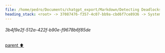 ```yaml
---
file: /home/pedro/Documents/chatgpt_export/Markdown/Detecting Deadlocks in asyncio.md
heading_stack: <root> -> 37087476-f357-4c07-bb9a-cbd6f7ce8936 -> System -> 18a374ea-54f7-408a-829d-f60766f75e3a -> System -> aaa207d7-d8c9-4cfe-a09c-7a8c955a3979 -> User -> ce028723-44f2-4667-b510-9f27ad1b64ea -> Assistant -> Detecting Deadlocks in `asyncio` -> aaa22514-b1a5-43b2-be50-0b517693a92e -> User -> 387cf5fb-37d4-4a9b-8cdf-f50ec9986d1f -> Assistant -> Components of a Resource Allocation Graph -> Using Resource Allocation Graphs to Detect Deadlocks -> Implementing RAG in Python with `asyncio` -> aaa25dfd-3475-43cd-a062-f771187415f1 -> User -> f45eab83-6841-4049-87c6-81bd58a3f62b -> Assistant -> b6c29585-72e2-42dc-acc1-722073cdd9d6 -> Tool -> 753a37e7-4caf-4283-bc69-e6c3ed4d8a11 -> Assistant -> aaa24cd5-6313-4ab5-a8e0-3a01a36a2f91 -> User -> d256a5c8-25d4-4e12-8f23-2358fbfd0ebf -> Assistant -> 42feadbe-1395-40c0-8f20-3278284ea227 -> Tool -> 49db48c7-24df-495b-9e1a-171433d17971 -> Assistant -> 965a481d-04d0-46a9-ab43-b3503dc2e2b4 -> Assistant -> e7b40687-7008-42a1-9460-98541fd4c617 -> Tool -> ee95b322-1edd-4e67-a989-8a8ab39f88e8 -> Assistant -> 9fe1e873-9643-4edc-a95f-5cf8d519587e -> Assistant -> 6a55030b-9fe3-4cc7-8594-eae302b08e33 -> Tool -> 806bbcf3-849c-4b42-9a54-63fb197b0ec9 -> Assistant -> 7c10e2c3-6394-49c8-b0e5-b6698e1a565a -> Assistant -> 54845f93-f188-4521-92fb-73eab95ebcfb -> Tool -> 975536f5-3987-424a-ab40-f6786a573335 -> Assistant -> a7772d41-6cbc-42ab-b02a-6b4212f7b7f4 -> Assistant -> 93112e53-5832-48a0-9298-226568732913 -> Tool -> b15b384e-18ad-4f96-83f2-4860a21407b6 -> Assistant -> 299a560a-e87e-4fb8-aff4-c17228986602 -> Assistant -> 3b4f9e2f-512a-422f-b90e-f9678b6f85de
---
```

###### 3b4f9e2f-512a-422f-b90e-f9678b6f85de
[parent ⬆️](#aaa24cd5-6313-4ab5-a8e0-3a01a36a2f91)
